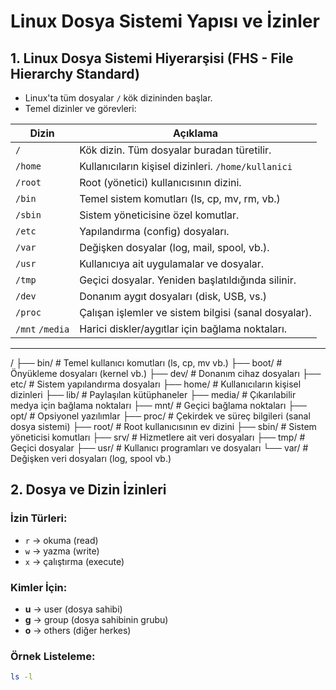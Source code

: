 # Linux Dosya Sistemi Yapısı ve İzinler

## 1. Linux Dosya Sistemi Hiyerarşisi (FHS - File Hierarchy Standard)

- Linux'ta tüm dosyalar `/` kök dizininden başlar.
- Temel dizinler ve görevleri:

| Dizin       | Açıklama                                              |
|-------------|--------------------------------------------------------|
| `/`         | Kök dizin. Tüm dosyalar buradan türetilir.            |
| `/home`     | Kullanıcıların kişisel dizinleri. `/home/kullanici`   |
| `/root`     | Root (yönetici) kullanıcısının dizini.                |
| `/bin`      | Temel sistem komutları (ls, cp, mv, rm, vb.)          |
| `/sbin`     | Sistem yöneticisine özel komutlar.                    |
| `/etc`      | Yapılandırma (config) dosyaları.                      |
| `/var`      | Değişken dosyalar (log, mail, spool, vb.).            |
| `/usr`      | Kullanıcıya ait uygulamalar ve dosyalar.              |
| `/tmp`      | Geçici dosyalar. Yeniden başlatıldığında silinir.     |
| `/dev`      | Donanım aygıt dosyaları (disk, USB, vs.)              |
| `/proc`     | Çalışan işlemler ve sistem bilgisi (sanal dosyalar).  |
| `/mnt` `/media` | Harici diskler/aygıtlar için bağlama noktaları.  |

---
/
├── bin/ # Temel kullanıcı komutları (ls, cp, mv vb.)
├── boot/ # Önyükleme dosyaları (kernel vb.)
├── dev/ # Donanım cihaz dosyaları
├── etc/ # Sistem yapılandırma dosyaları
├── home/ # Kullanıcıların kişisel dizinleri
├── lib/ # Paylaşılan kütüphaneler
├── media/ # Çıkarılabilir medya için bağlama noktaları
├── mnt/ # Geçici bağlama noktaları
├── opt/ # Opsiyonel yazılımlar
├── proc/ # Çekirdek ve süreç bilgileri (sanal dosya sistemi)
├── root/ # Root kullanıcısının ev dizini
├── sbin/ # Sistem yöneticisi komutları
├── srv/ # Hizmetlere ait veri dosyaları
├── tmp/ # Geçici dosyalar
├── usr/ # Kullanıcı programları ve dosyaları
└── var/ # Değişken veri dosyaları (log, spool vb.)
## 2. Dosya ve Dizin İzinleri

### İzin Türleri:
- `r` → okuma (read)
- `w` → yazma (write)
- `x` → çalıştırma (execute)

### Kimler İçin:
- **u** → user (dosya sahibi)
- **g** → group (dosya sahibinin grubu)
- **o** → others (diğer herkes)

### Örnek Listeleme:
```bash
ls -l
